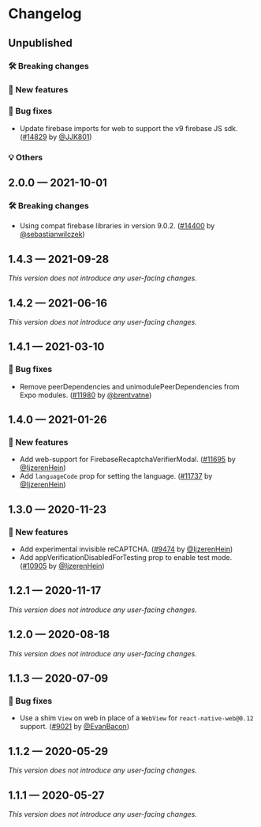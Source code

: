 # Changelog

## Unpublished

### 🛠 Breaking changes

### 🎉 New features

### 🐛 Bug fixes

- Update firebase imports for web to support the v9 firebase JS sdk. ([#14829](https://github.com/expo/expo/pull/14829) by [@JJK801](https://github.com/JJK801))

### 💡 Others

## 2.0.0 — 2021-10-01

### 🛠 Breaking changes

- Using compat firebase libraries in version 9.0.2. ([#14400](https://github.com/expo/expo/pull/14400) by [@sebastianwilczek](https://github.com/sebastianwilczek))

## 1.4.3 — 2021-09-28

_This version does not introduce any user-facing changes._

## 1.4.2 — 2021-06-16

_This version does not introduce any user-facing changes._

## 1.4.1 — 2021-03-10

### 🐛 Bug fixes

- Remove peerDependencies and unimodulePeerDependencies from Expo modules. ([#11980](https://github.com/expo/expo/pull/11980) by [@brentvatne](https://github.com/brentvatne))

## 1.4.0 — 2021-01-26

### 🎉 New features

- Add web-support for FirebaseRecaptchaVerifierModal. ([#11695](https://github.com/expo/expo/pull/11695) by [@IjzerenHein](https://github.com/IjzerenHein))
- Add `languageCode` prop for setting the language. ([#11737](https://github.com/expo/expo/pull/11737) by [@IjzerenHein](https://github.com/IjzerenHein))

## 1.3.0 — 2020-11-23

### 🎉 New features

- Add experimental invisible reCAPTCHA. ([#9474](https://github.com/expo/expo/pull/9474) by [@IjzerenHein](https://github.com/IjzerenHein))
- Add appVerificationDisabledForTesting prop to enable test mode. ([#10905](https://github.com/expo/expo/pull/10905) by [@IjzerenHein](https://github.com/IjzerenHein))

## 1.2.1 — 2020-11-17

_This version does not introduce any user-facing changes._

## 1.2.0 — 2020-08-18

_This version does not introduce any user-facing changes._

## 1.1.3 — 2020-07-09

### 🐛 Bug fixes

- Use a shim `View` on web in place of a `WebView` for `react-native-web@0.12` support. ([#9021](https://github.com/expo/expo/pull/9021) by [@EvanBacon](https://github.com/EvanBacon))

## 1.1.2 — 2020-05-29

_This version does not introduce any user-facing changes._

## 1.1.1 — 2020-05-27

_This version does not introduce any user-facing changes._
